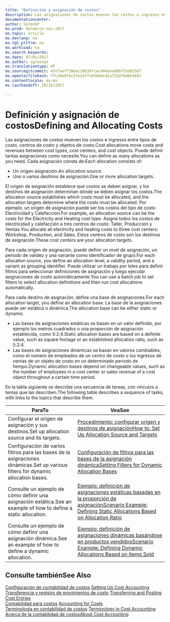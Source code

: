 ```yaml
---
title: "Definición y asignación de costos"
description: Las asignaciones de costos mueven los costos e ingresos entre tipos de costo, centros de costo y objetos de costo. Puede definir tantas asignaciones como necesite.
documentationcenter: 
author: SorenGP
ms.prod: dynamics-nav-2017
ms.topic: article
ms.devlang: na
ms.tgt_pltfrm: na
ms.workload: na
ms.search.keywords: 
ms.date: 07/01/2017
ms.author: sgroespe
ms.translationtype: HT
ms.sourcegitcommit: 4fefaef7380ac10836fcac404eea006f55d8556f
ms.openlocfilehash: f7c34e8f4c57e2effc03b8dcd2a722d7bdbb4692
ms.contentlocale: es-mx
ms.lasthandoff: 10/16/2017

---
```

# <a name="defining-and-allocating-costs"></a><span data-ttu-id="ae356-104">Definición y asignación de costos</span><span class="sxs-lookup"><span data-stu-id="ae356-104">Defining and Allocating Costs</span></span>
<span data-ttu-id="ae356-105">Las asignaciones de costos mueven los costos e ingresos entre tipos de costo, centros de costo y objetos de costo.</span><span class="sxs-lookup"><span data-stu-id="ae356-105">Cost allocations move costs and revenues between cost types, cost centers, and cost objects.</span></span> <span data-ttu-id="ae356-106">Puede definir tantas asignaciones como necesite.</span><span class="sxs-lookup"><span data-stu-id="ae356-106">You can define as many allocations as you need.</span></span> <span data-ttu-id="ae356-107">Cada asignación consta de:</span><span class="sxs-lookup"><span data-stu-id="ae356-107">Each allocation consists of:</span></span>  

-   <span data-ttu-id="ae356-108">Un origen asignación.</span><span class="sxs-lookup"><span data-stu-id="ae356-108">An allocation source.</span></span>  
-   <span data-ttu-id="ae356-109">Uno o varios destinos de asignación.</span><span class="sxs-lookup"><span data-stu-id="ae356-109">One or more allocation targets.</span></span>  

<span data-ttu-id="ae356-110">El origen de asignación establece qué costos se deben asignar, y los destinos de asignación determinan dónde se deben asignar los costos.</span><span class="sxs-lookup"><span data-stu-id="ae356-110">The allocation source establishes which costs must be allocated, and the allocation targets determine where the costs must be allocated.</span></span> <span data-ttu-id="ae356-111">Por ejemplo, un origen de asignación puede ser los costos del tipo de costo Electricidad y Calefacción.</span><span class="sxs-lookup"><span data-stu-id="ae356-111">For example, an allocation source can be the costs for the Electricity and Heating cost type.</span></span> <span data-ttu-id="ae356-112">Asigna todos los costos de electricidad y calefacción a tres centros de costo: Taller, Producción y Ventas.</span><span class="sxs-lookup"><span data-stu-id="ae356-112">You allocate all electricity and heating costs to three cost centers: Workshop, Production, and Sales.</span></span> <span data-ttu-id="ae356-113">Estos centros de costo son los destinos de asignación.</span><span class="sxs-lookup"><span data-stu-id="ae356-113">These cost centers are your allocation targets.</span></span>  

<span data-ttu-id="ae356-114">Para cada origen de asignación, puede definir un nivel de asignación, un periodo de validez y una variante como identificador de grupo.</span><span class="sxs-lookup"><span data-stu-id="ae356-114">For each allocation source, you define an allocation level, a validity period, and a variant as grouping identifier.</span></span> <span data-ttu-id="ae356-115">Puede utilizar un trabajo por lotes para definir filtros para seleccionar definiciones de asignación y luego ejecutar asignaciones de costo automáticamente.</span><span class="sxs-lookup"><span data-stu-id="ae356-115">You can use a batch job to set filters to select allocation definitions and then run cost allocations automatically.</span></span>  

<span data-ttu-id="ae356-116">Para cada destino de asignación, define una base de asignaciones.</span><span class="sxs-lookup"><span data-stu-id="ae356-116">For each allocation target, you define an allocation base.</span></span> <span data-ttu-id="ae356-117">La base de la asignaciones puede ser estática o dinámica.</span><span class="sxs-lookup"><span data-stu-id="ae356-117">The allocation base can be either static or dynamic.</span></span>  

-   <span data-ttu-id="ae356-118">Las bases de asignaciones estáticas se basan en un valor definido, por ejemplo los metros cuadrados o una proporción de asignación establecida, como 5:2:4.</span><span class="sxs-lookup"><span data-stu-id="ae356-118">Static allocation bases are based on a definite value, such as square footage or an established allocation ratio, such as 5:2:4.</span></span>  
-   <span data-ttu-id="ae356-119">Las bases de asignaciones dinámicas se basan en valores cambiables, como el número de empleados de un centro de costo o los ingresos de ventas de un objeto de costo en un determinado periodo de tiempo.</span><span class="sxs-lookup"><span data-stu-id="ae356-119">Dynamic allocation bases depend on changeable values, such as the number of employees in a cost center or sales revenue of a cost object throughout a certain time period.</span></span>  

<span data-ttu-id="ae356-120">En la tabla siguiente se describe una secuencia de tareas, con vínculos a temas que las describen.</span><span class="sxs-lookup"><span data-stu-id="ae356-120">The following table describes a sequence of tasks, with links to the topics that describe them.</span></span>

|<span data-ttu-id="ae356-121">Para</span><span class="sxs-lookup"><span data-stu-id="ae356-121">To</span></span>|<span data-ttu-id="ae356-122">Vea</span><span class="sxs-lookup"><span data-stu-id="ae356-122">See</span></span>|  
|--------|---------|  
|<span data-ttu-id="ae356-123">Configurar el origen de asignación y sus destinos.</span><span class="sxs-lookup"><span data-stu-id="ae356-123">Set up allocation source and its targets.</span></span>|[<span data-ttu-id="ae356-124">Procedimiento: configurar origen y destinos de asignación</span><span class="sxs-lookup"><span data-stu-id="ae356-124">How to: Set Up Allocation Source and Targets</span></span>](finance-how-to-set-up-allocation-source-and-targets.md)|  
|<span data-ttu-id="ae356-125">Configuración de varios filtros para las bases de la asignaciones dinámicas.</span><span class="sxs-lookup"><span data-stu-id="ae356-125">Set up various filters for dynamic allocation bases.</span></span>|[<span data-ttu-id="ae356-126">Configuración de filtros para las bases de la asignación dinámica</span><span class="sxs-lookup"><span data-stu-id="ae356-126">Setting Filters for Dynamic Allocation Bases</span></span>](finance-setting-filters-for-dynamic-allocation-bases.md)|  
|<span data-ttu-id="ae356-127">Consulte un ejemplo de cómo definir una asignación estática.</span><span class="sxs-lookup"><span data-stu-id="ae356-127">See an example of how to define a static allocation.</span></span>|[<span data-ttu-id="ae356-128">Ejemplo: definición de asignaciones estáticas basadas en la proporción de asignación</span><span class="sxs-lookup"><span data-stu-id="ae356-128">Scenario Example: Defining Static Allocations Based on Allocation Ratio</span></span>](finance-scenario-example-defining-static-allocations-based-on-allocation-ratio.md)|  
|<span data-ttu-id="ae356-129">Consulte un ejemplo de cómo definir una asignación dinámica.</span><span class="sxs-lookup"><span data-stu-id="ae356-129">See an example of how to define a dynamic allocation.</span></span>|[<span data-ttu-id="ae356-130">Ejemplo: definición de asignaciones dinámicas basándose en productos vendidos</span><span class="sxs-lookup"><span data-stu-id="ae356-130">Scenario Example: Defining Dynamic Allocations Based on Items Sold</span></span>](finance-scenario-example-defining-dynamic-allocations-based-on-items-sold.md)|  

## <a name="see-also"></a><span data-ttu-id="ae356-131">Consulte también</span><span class="sxs-lookup"><span data-stu-id="ae356-131">See Also</span></span>  
 <span data-ttu-id="ae356-132">[Configuración de contabilidad de costos](finance-set-up-cost-accounting.md) </span><span class="sxs-lookup"><span data-stu-id="ae356-132">[Setting Up Cost Accounting](finance-set-up-cost-accounting.md) </span></span>  
 <span data-ttu-id="ae356-133">[Transferencia y registro de movimientos de costo](finance-transfer-and-post-cost-entries.md) </span><span class="sxs-lookup"><span data-stu-id="ae356-133">[Transferring and Posting Cost Entries](finance-transfer-and-post-cost-entries.md) </span></span>  
 <span data-ttu-id="ae356-134">[Contabilidad para costos](finance-manage-cost-accounting.md) </span><span class="sxs-lookup"><span data-stu-id="ae356-134">[Accounting for Costs](finance-manage-cost-accounting.md) </span></span>  
 <span data-ttu-id="ae356-135">[Terminología en contabilidad de costos](finance-terminology-in-cost-accounting.md) </span><span class="sxs-lookup"><span data-stu-id="ae356-135">[Terminology in Cost Accounting](finance-terminology-in-cost-accounting.md) </span></span>  
 [<span data-ttu-id="ae356-136">Acerca de la contabilidad de costos</span><span class="sxs-lookup"><span data-stu-id="ae356-136">About Cost Accounting</span></span>](finance-about-cost-accounting.md)

